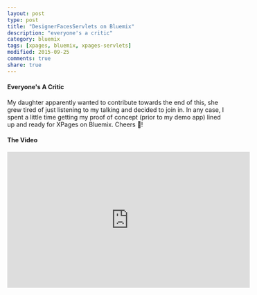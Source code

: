 ```yaml
---
layout: post
type: post
title: "DesignerFacesServlets on Bluemix"
description: "everyone's a critic"
category: bluemix
tags: [xpages, bluemix, xpages-servlets]
modified: 2015-09-25
comments: true
share: true
---
```


#### Everyone's A Critic
My daughter apparently wanted to contribute towards the end of this, she grew tired of just listening to my talking and decided to  join in. In any case, I spent a little time getting my proof of concept (prior to my demo app) lined up and ready for XPages on Bluemix. Cheers :beers:!


#### The Video

<div class="embed-responsive embed-responsive-16by9 center-block">
	<iframe width="560" height="315" src="https://www.youtube.com/embed/6TtyHbb_inQ?rel=0" frameborder="0" allowfullscreen></iframe>
</div>
